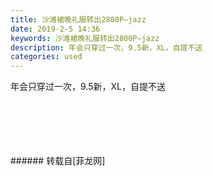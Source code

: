```yaml
---
title: 沙滩裙晚礼服转出2800P—jazz
date: 2019-2-5 14:36
keywords: 沙滩裙晚礼服转出2800P—jazz
description: 年会只穿过一次，9.5新，XL，自提不送
categories: used
---
```

<td class="t_f" id="postmessage_2921424">

年会只穿过一次，9.5新，XL，自提不送<br/>
<img alt="" border="0" class="zoom" data-cf-modified-ef8d5d4673b7e392462cc27c-="" file="http://www.flw.ph/data/appbyme/upload/image/201902/05/jlK6kVdLFEqt.jpg" id="aimg_F100u" lazyloadthumb="1" onclick="" onmouseover="" src="http://www.flw.ph/data/appbyme/upload/image/201902/05/jlK6kVdLFEqt.jpg"/><br/>
<br/>
<img alt="" border="0" class="zoom" data-cf-modified-ef8d5d4673b7e392462cc27c-="" file="http://www.flw.ph/data/appbyme/upload/image/201902/05/qfS5eWQTnNB4.jpg" id="aimg_dQb9l" lazyloadthumb="1" onclick="" onmouseover="" src="http://www.flw.ph/data/appbyme/upload/image/201902/05/qfS5eWQTnNB4.jpg"/><br/>
<br/>
<img alt="" border="0" class="zoom" data-cf-modified-ef8d5d4673b7e392462cc27c-="" file="http://www.flw.ph/data/appbyme/upload/image/201902/05/M5Wg1oFkD6yB.jpg" id="aimg_fHLKO" lazyloadthumb="1" onclick="" onmouseover="" src="http://www.flw.ph/data/appbyme/upload/image/201902/05/M5Wg1oFkD6yB.jpg"/><br/>
<br/>
<img alt="" border="0" class="zoom" data-cf-modified-ef8d5d4673b7e392462cc27c-="" file="http://www.flw.ph/data/appbyme/upload/image/201902/05/8dhPJJFKRDFf.jpg" id="aimg_Ua4Hd" lazyloadthumb="1" onclick="" onmouseover="" src="http://www.flw.ph/data/appbyme/upload/image/201902/05/8dhPJJFKRDFf.jpg"/><br/>
<br/>
<img alt="" border="0" class="zoom" data-cf-modified-ef8d5d4673b7e392462cc27c-="" file="http://www.flw.ph/data/appbyme/upload/image/201902/05/U6ABlsNG1xWV.jpg" id="aimg_iNohn" lazyloadthumb="1" onclick="" onmouseover="" src="http://www.flw.ph/data/appbyme/upload/image/201902/05/U6ABlsNG1xWV.jpg"/><br/>
<br/>
</td>
###### 转载自[菲龙网]
